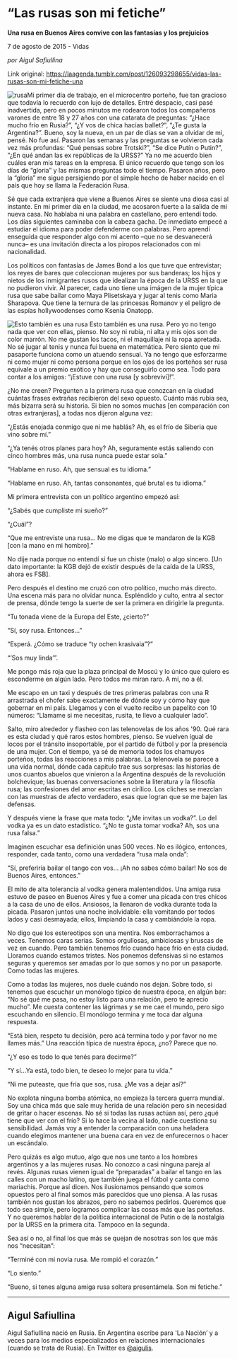 # “Las rusas son mi fetiche”

**Una rusa en Buenos Aires convive con las fantasías y los prejuicios**

7 de agosto de 2015 - Vidas

_por Aigul Safiullina_

Link original: https://laagenda.tumblr.com/post/126093298655/vidas-las-rusas-son-mi-fetiche-una

![rusa](https://64.media.tumblr.com/39e5ae38c97a73ca8d0fe6b464f4fe6b/tumblr_inline_pk0csrlVdW1t6q87u_400.jpg)Mi primer día de trabajo, en el microcentro porteño, fue tan gracioso que todavía lo recuerdo con lujo de detalles. Entré despacio, casi pasé inadvertida, pero en pocos minutos me rodearon todos los compañeros varones de entre 18 y 27 años con una catarata de preguntas: “¿Hace mucho frío en Rusia?”, “¿Y vos de chica hacías ballet?”, “¿Te gusta la Argentina?”. Bueno, soy la nueva, en un par de días se van a olvidar de mí, pensé. No fue así. Pasaron las semanas y las preguntas se volvieron cada vez más profundas: “Qué pensas sobre Trotski?”, “Se dice Putín o Putin?”, ”¿En qué andan las ex repúblicas de la URSS?” Ya no me acuerdo bien cuáles eran mis tareas en la empresa. El único recuerdo que tengo son los días de “gloria” y las mismas preguntas todo el tiempo. Pasaron años, pero la “gloria” me sigue persigiendo por el simple hecho de haber nacido en el país que hoy se llama la Federación Rusa.


Sé que cada extranjera que viene a Buenos Aires se siente una diosa casi al instante. En mi primer día en la ciudad, me acosaron fuerte a la salida de mi nueva casa. No hablaba ni una palabra en castellano, pero entendí todo. Los días siguientes caminaba con la cabeza gacha. De inmediato empecé a estudiar el idioma para poder defenderme con palabras. Pero aprendí enseguida que responder algo con mi acento –que no se desvanecerá nunca– es una invitación directa a los piropos relacionados con mi nacionalidad.


Los políticos con fantasías de James Bond a los que tuve que entrevistar; los reyes de bares que coleccionan mujeres por sus banderas; los hijos y nietos de los inmigrantes rusos que idealizan la época de la URSS en la que no pudieron vivir. Al parecer, cada uno tiene una imágen de la mujer típica rusa que sabe bailar como Maya Plisetskaya y jugar al tenis como Maria Sharapova. Que tiene la ternura de las princesas Romanov y el peligro de las espías hollywoodenses como Ksenia Onatopp. 


![Esto también es una rusa](https://64.media.tumblr.com/39e5ae38c97a73ca8d0fe6b464f4fe6b/tumblr_inline_pk0css54Ye1t6q87u_400.jpg) Esto también es una rusa. Pero yo no tengo nada que ver con ellas, pienso. No soy ni rubia, ni alta y mis ojos son de color marrón. No me gustan los tacos, ni el maquillaje ni la ropa apretada. No sé jugar al tenis y nunca fui buena en matemática. Pero siento que mi pasaporte funciona como un atuendo sensual. Ya no tengo que esforzarme ni como mujer ni como persona porque en los ojos de los porteños ser rusa equivale a un premio exótico y hay que conseguirlo como sea. Todo para contar a los amigos: “¡Estuve con una rusa [y sobreviví]!”. 


¿No me creen? Pregunten a la primera rusa que conozcan en la ciudad cuántas frases extrañas recibieron del sexo opuesto. Cuánto más rubia sea, más bizarra será su historia. Si bien no somos muchas [en comparación con otras extranjeras], a todas nos dijeron alguna vez:
  
“¿Estás enojada conmigo que ni me hablás? Ah, es el frío de Siberia que vino sobre mí.”
  
“¿Ya tenés otros planes para hoy? Ah, seguramente estás saliendo con cinco hombres más, una rusa nunca puede estar sola.”
  
“Hablame en ruso. Ah, que sensual es tu idioma.”
  
“Hablame en ruso. Ah, tantas consonantes, qué brutal es tu idioma.”



Mi primera entrevista con un político argentino empezó así: 
  
“¿Sabés que cumpliste mi sueño?”
  
“¿Cuál”?
  
“Que me entreviste una rusa… No me digas que te mandaron de la KGB [con la mano en mi hombro].”

No dije nada porque no entendí si fue un chiste (malo) o algo sincero. [Un dato importante: la KGB dejó de existir después de la caída de la URSS, ahora es FSB].


Pero después el destino me cruzó con otro político, mucho más directo. Una escena más para no olvidar nunca. Espléndido y culto, entra al sector de prensa, dónde tengo la suerte de ser la primera en dirigirle la pregunta.
  
“Tu tonada viene de la Europa del Este, ¿cierto?”
  
“Sí, soy rusa. Entonces…”
  
“Esperá. ¿Cómo se traduce “ty ochen krasivaia”?”
  
“‘Sos muy linda’”.

Me pongo más roja que la plaza principal de Moscú y lo único que quiero es esconderme en algún lado. Pero todos me miran raro. A mí, no a él.


Me escapo en un taxi y después de tres primeras palabras con una R arrastrada el chofer sabe exactamente de dónde soy y cómo hay que gobernar en mi país. Llegamos y con el vuelto recibo un papelito con 10 números: “Llamame si me necesitas, rusita, te llevo a cualquier lado”. 


Salto, miro alrededor y flasheo con las telenovelas de los años '90. Qué rara es esta ciudad y qué raros estos hombres, pienso. Se vuelven igual de locos por el tránsito insoportable, por el partido de fútbol y por la presencia de una mujer. Con el tiempo, ya sé de memoria todos los chamuyos porteños, todas las reacciones a mis palabras. La telenovela se parece a una vida normal, dónde cada capitulo trae sus sorpresas: las historias de unos cuantos abuelos que vinieron a la Argentina después de la revolución bolchevique; las buenas conversaciones sobre la literatura y la filosofía rusa; las confesiones del amor escritas en cirílico. Los cliches se mezclan con las muestras de afecto verdadero, esas que logran que se me bajen las defensas. 


Y después viene la frase que mata todo: “¿Me invitas un vodka?”. Lo del vodka ya es un dato estadístico. “¿No te gusta tomar vodka? Ah, sos una rusa falsa.” 


Imaginen escuchar esa definición unas 500 veces. No es ilógico, entonces, responder, cada tanto, como una verdadera “rusa mala onda”:
  
“Sí, preferiría bailar el tango con vos… ¡Ah no sabes cómo bailar! No sos de Buenos Aires, entonces.”

El mito de alta tolerancia al vodka genera malentendidos. Una amiga rusa estuvo de paseo en Buenos Aires y fue a comer una picada con tres chicos a la casa de uno de ellos. Ansiosos, la llenaron de vodka durante toda la picada. Pasaron juntos una noche inolvidable: ella vomitando por todos lados y casi desmayada; ellos, limpiando la casa y cambiándole la ropa. 


No digo que los estereotipos son una mentira. Nos emborrachamos a veces. Tenemos caras serias. Somos orgullosas, ambiciosas y bruscas de vez en cuando. Pero también tenemos frío cuando hace frío en esta ciudad. Lloramos cuando estamos tristes. Nos ponemos defensivas si no estamos seguras y queremos ser amadas por lo que somos y no por un pasaporte. Como todas las mujeres.


Como a todas las mujeres, nos duele cuándo nos dejan. Sobre todo, si tenemos que escuchar un monólogo típico de nuestra época, en algún bar: “No sé qué me pasa, no estoy listo para una relación, pero te aprecio mucho”. Me cuesta contener las lágrimas y se me cae el mundo, pero sigo escuchando en silencio. El monólogo termina y me toca dar alguna respuesta. 

  
“Está bien, respeto tu decisión, pero acá termina todo y por favor no me llames más.” Una reacción típica de nuestra época, ¿no? Parece que no.
  
“¿Y eso es todo lo que tenés para decirme?”
  
“Y sí…Ya está, todo bien, te deseo lo mejor para tu vida.”
  
“Ni me puteaste, que fría que sos, rusa. ¿Me vas a dejar así?”

No explota ninguna bomba atómica, no empieza la tercera guerra mundial. Soy una chica más que sale muy herida de una relación pero sin necesidad de gritar o hacer escenas. No sé si todas las rusas actúan así, pero ¿qué tiene que ver con el frío? Si lo hace la vecina al lado, nadie cuestiona su sensibilidad. Jamás voy a entender la comparación con una heladera cuando elegimos mantener una buena cara en vez de enfurecernos o hacer un escándalo. 


Pero quizás es algo mutuo, algo que nos une tanto a los hombres argentinos y a las mujeres rusas. No conozco a casi ninguna pareja al revés. Algunas rusas vienen igual de “preparadas” a bailar el tango en las calles con un macho latino, que también juega el fútbol y canta como mariachis. Porque así dicen. Nos ilusionamos pensando que somos opuestos pero al final somos más parecidos que uno piensa. A las rusas también nos gustan los abrazos, pero no sabemos pedirlos. Queremos que todo sea simple, pero logramos complicar las cosas más que las porteñas. Y no queremos hablar de la política internacional de Putin o de la nostalgia por la URSS en la primera cita. Tampoco en la segunda. 


Sea así o no, al final los que más se quejan de nosotras son los que más nos “necesitan”:

  
“Terminé con mi novia rusa. Me rompió el corazón.”
  
“Lo siento.”
  
“Bueno, si tenes alguna amiga rusa soltera presentámela. Son mi fetiche.”



---

 Aigul Safiullina
-----------------

 Aigul Safiullina nació en Rusia. En Argentina escribe para 'La Nación’ y a veces para los medios especializados en relaciones internacionales (cuando se trata de Rusia). En Twitter es [@aigulis](http://www.twitter.com/aigulis).

